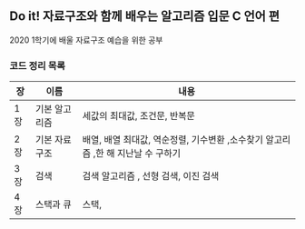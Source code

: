 ## Do it! 자료구조와 함께 배우는 알고리즘 입문 C 언어 편 <br>
2020 1학기에 배울 자료구조 예습을 위한 공부

### 코드 정리 목록

장|이름|내용
-|-|-
1장|기본 알고리즘|세값의 최대값, 조건문, 반복문 
2장|기본 자료구조|배열, 배열 최대값, 역순정렬, 기수변환 ,소수찾기 알고리즘 ,한 해 지난날 수 구하기
3장|검색|검색 알고리즘 , 선형 검색, 이진 검색 
4장|스택과 큐|스택,
